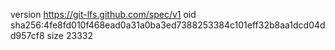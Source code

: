 version https://git-lfs.github.com/spec/v1
oid sha256:4fe8fd010f468ead0a31a0ba3ed7388253384c101eff32b8aa1dcd04dd957cf8
size 23332
